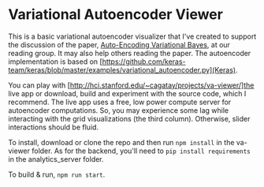 
Variational Autoencoder Viewer  
============================== 
This is a basic variational autoencoder  visualizer that I've created to support the discussion of
the paper, [Auto-Encoding Variational Bayes](https://arxiv.org/pdf/1312.6114.pdf), at our reading 
group. It may also help others reading the paper. The autoencoder implementation is based 
on [https://github.com/keras-team/keras/blob/master/examples/variational_autoencoder.py](Keras). 

You can play with [http://hci.stanford.edu/~cagatay/projects/va-viewer/]the
live app or download, build and experiment with the source code, which I
recommend. The live app uses a free, low power compute server for autoencoder
computations. So, you may experience some lag while interacting with the grid
visualizations (the third column). Otherwise, slider interactions should be
fluid.  

To install, download or clone the repo and then run `npm install` in the
va-viewer folder. As for the backend, you'll need to `pip install requirements`
in the analytics_server folder.    

To build & run, `npm run start`.

